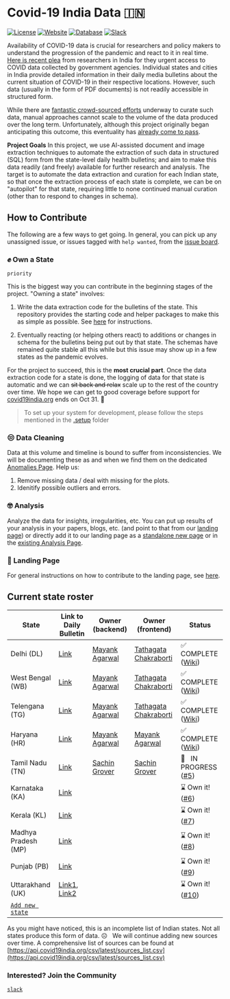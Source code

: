 # Covid-19 India Data 🇮🇳

[![License](https://img.shields.io/badge/license-MIT-purple)](https://github.com/IBM/covid19-india-data/blob/main/LICENSE)
[![Website](https://img.shields.io/badge/website-up-deep%20green)](https://ibm.biz/covid-data-india)
[![Database](https://img.shields.io/badge/database-download-blue)](https://www.dropbox.com/s/hbe04q6vtzapdam/covid-india.db?dl=1)
[![Slack](https://img.shields.io/badge/community-slack-red)](https://join.slack.com/t/covid-19-india-data/shared_invite/zt-uej5v98i-mjggggkLMASKFbZRXzq4xw)

Availability of COVID-19 data is crucial for researchers and policy makers to understand the progression of the pandemic and react to it in real time. [Here is recent plea](https://www.sciencemag.org/news/2021/05/there-are-so-many-hurdles-indian-scientists-plead-government-unlock-covid-19-data) from researchers in India for they urgent access to COVID data collected by government agencies. Individual states and cities in India provide detailed information in their daily media bulletins about the current situation of COVID-19 in their respective locations. However, such data (usually in the form of PDF documents) is not readily accessible in structured form.

While there are [fantastic crowd-sourced efforts](https://www.covid19india.org/) underway to curate such data, manual approaches cannot scale to the volume of the data produced over the long term. Unfortunately, although this project originally began anticipating this outcome, this eventuality has [already come to pass](https://blog.covid19india.org/2021/08/07/end/).

**Project Goals** In this project, we use AI-assisted document and image extraction techniques to automate the extraction of such data in structured (SQL) form from the state-level daily health bulletins; and aim to make this data readily (and freely) available for further research and analysis. The target is to automate the data extraction and curation for each Indian state, so that once the extraction process of each state is complete, we can be on "autopilot" for that state, requiring little to none continued manual curation (other than to respond to changes in schema).

## How to Contribute

The following are a few ways to get going. In general, you can pick up any unassigned issue, or issues tagged with `help wanted`, from the [issue board](https://github.com/IBM/covid19-india-data/issues). 

### ✊ Own a State

`priority`

This is the biggest way you can contribute in the beginning stages of the project. 
"Owning a state" involves:

1. Write the data extraction code for the bulletins of the state. 
This repository provides the starting code and helper packages to make this as simple as possible.
See [here](data_extractor) for instructions. 

2. Eventually reacting (or helping others react) to additions or changes in schema for the
bulletins being put out by that state. The schemas have remained quite stable all this while 
but this issue may show up in a few states as the pandemic evolves.

For the project to succeed, this is the **most crucial part**. Once the data extraction 
code for a state is done, the logging of data for that state is automatic and we can 
~~sit back and relax~~ scale up to the rest of the country over time.
We hope we can get to good coverage before support for 
[covid19india.org](https://blog.covid19india.org/2021/08/07/end/)
ends on Oct 31. 🤞

> To set up your system for development, please follow the steps mentioned in the [.setup](/.setup) folder

### 😒 Data Cleaning

Data at this volume and timeline is bound to suffer from inconsistencies. We will be documenting these as and when we find them on
the dedicated [Anomalies Page](https://india-covid-19-data.mybluemix.net/#/anomalies). Help us:

1. Remove missing data / deal with missing for the plots.
2. Idenitify possible outliers and errors. 

### 🤓 Analysis

Analyze the data for insights, irregularities, etc. You can put up results of your analysis in your papers, blogs, etc. 
(and point to that from our [landing page](https://ibm.biz/covid-data-india)) or directly add it to our landing page as a 
[standalone new page](frontend/README.md#adding-a-new-page) or in the [existing Analysis Page](https://india-covid-19-data.mybluemix.net/#/analysis).

### 🧐 Landing Page

For general instructions on how to contribute to the landing page, see [here](./frontend/README.md).

## Current state roster

| State | Link to Daily Bulletin | Owner (backend) | Owner (frontend) | Status |
|-------|------------------------|-----------------|------------------|--------|
| Delhi (DL) | [Link](http://health.delhigovt.nic.in/wps/wcm/connect/doit_health/Health/Home/Covid19/Bulletin+August+2021) | [Mayank Agarwal](https://github.com/MayankAgarwal) | [Tathagata Chakraborti](https://github.com/TathagataChakraborti) | :white_check_mark: &nbsp; COMPLETE ([Wiki](https://github.com/IBM/covid19-india-data/wiki/States#delhi-dl-database-schema)) |
| West Bengal (WB) | [Link](https://www.wbhealth.gov.in/pages/corona/bulletin) | [Mayank Agarwal](https://github.com/MayankAgarwal) | [Tathagata Chakraborti](https://github.com/TathagataChakraborti) | :white_check_mark: &nbsp; COMPLETE ([Wiki](https://github.com/IBM/covid19-india-data/wiki/States#west-bengal-wb-database-schema)) | 
| Telengana (TG) | [Link](https://covid19.telangana.gov.in/announcements/media-bulletins/) | [Mayank Agarwal](https://github.com/MayankAgarwal) | [Tathagata Chakraborti](https://github.com/TathagataChakraborti) | :white_check_mark: &nbsp; COMPLETE ([Wiki](https://github.com/IBM/covid19-india-data/wiki/States#telangana-tg-database-schema)) | 
| Haryana (HR) | [Link](http://nhmharyana.gov.in/page?id=208) | [Mayank Agarwal](https://github.com/MayankAgarwal) | [Mayank Agarwal](https://github.com/MayankAgarwal) | :white_check_mark: &nbsp; COMPLETE ([Wiki](https://github.com/IBM/covid19-india-data/wiki/States#haryana-hr-database-schema)) | 
| Tamil Nadu (TN) | [Link](https://stopcorona.tn.gov.in/daily-bulletin/) | [Sachin Grover](https://github.com/sachingrover211) | [Sachin Grover](https://github.com/sachingrover211) | :construction: &nbsp; IN PROGRESS ([#5](https://github.com/IBM/covid19-india-data/issues/5)) |
| Karnataka (KA) | [Link](https://covid19.karnataka.gov.in/govt_bulletin/en) |  |  | ⌛ Own it! ([#6](https://github.com/IBM/covid19-india-data/issues/6)) |
| Kerala (KL) | [Link](https://dhs.kerala.gov.in/%e0%b4%a1%e0%b5%86%e0%b4%af%e0%b4%bf%e0%b4%b2%e0%b4%bf-%e0%b4%ac%e0%b5%81%e0%b4%b3%e0%b5%8d%e0%b4%b3%e0%b4%b1%e0%b5%8d%e0%b4%b1%e0%b4%bf%e0%b4%a8%e0%b5%8d%e2%80%8d/) |  | | ⌛ Own it! ([#7](https://github.com/IBM/covid19-india-data/issues/7)) |
| Madhya Pradesh (MP) | [Link](http://sarthak.nhmmp.gov.in/covid/health-bulletin/) | | | ⌛ Own it! ([#8](https://github.com/IBM/covid19-india-data/issues/8)) |
| Punjab (PB) | [Link](http://covaprod.punjab.gov.in/covid-response.html?language=e) | | | ⌛ Own it! ([#9](https://github.com/IBM/covid19-india-data/issues/9)) |
| Uttarakhand (UK) | [Link1](https://health.uk.gov.in/pages/view/134-covid19-health-bulletin-for-uttarakhand-page-01), [Link2](https://health.uk.gov.in/pages/view/151-covid19-health-bulletin-for-uttarakhand-page-10)|  | | ⌛ Own it! ([#10](https://github.com/IBM/covid19-india-data/issues/10)) |
| [`Add new state`](https://github.com/IBM/covid19-india-data/issues/new?assignees=&labels=new+state&template=new-state-template.md&title=New+State%3A+%5BENTER+NAME+HERE%5D) | |  |  | |  |

As you might have noticed, this is an incomplete list of Indian states. 
Not all states produce this form of data. ☹️
&nbsp; We will continue adding new sources over time. A comprehensive list of sources can be found at [https://api.covid19india.org/csv/latest/sources_list.csv](https://api.covid19india.org/csv/latest/sources_list.csv)

### Interested? Join the Community 

[`slack`](https://join.slack.com/t/covid-19-india-data/shared_invite/zt-uej5v98i-mjggggkLMASKFbZRXzq4xw)
